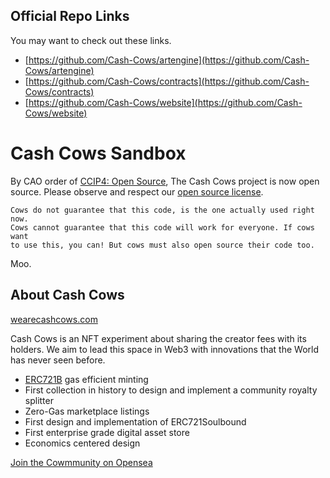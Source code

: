 ## Official Repo Links

You may want to check out these links.

 - [https://github.com/Cash-Cows/artengine](https://github.com/Cash-Cows/artengine)
 - [https://github.com/Cash-Cows/contracts](https://github.com/Cash-Cows/contracts)
 - [https://github.com/Cash-Cows/website](https://github.com/Cash-Cows/website)


# Cash Cows Sandbox

By CAO order of [CCIP4: Open Source](https://dao.wearecashcows.com/#/proposal/0xccb5e6d7e9fa1ed02e9429327b14995bdaa78e6ffc55a01b17a10806df4831b7), 
The Cash Cows project is now open source. Please observe and respect our
[open source license](https://github.com/Cash-Cows/artengine/blob/main/LICENSE).

```
Cows do not guarantee that this code, is the one actually used right now.
Cows cannot guarantee that this code will work for everyone. If cows want 
to use this, you can! But cows must also open source their code too.
```

Moo. 

## About Cash Cows

[wearecashcows.com](https://www.wearecashcows.com/)

Cash Cows is an NFT experiment about sharing the creator fees with its
holders. We aim to lead this space in Web3 with innovations that the 
World has never seen before.

 - [ERC721B](https://www.npmjs.com/package/erc721b) gas efficient minting
 - First collection in history to design and implement a community royalty splitter 
 - Zero-Gas marketplace listings
 - First design and implementation of ERC721Soulbound
 - First enterprise grade digital asset store
 - Economics centered design

[Join the Cowmmunity on Opensea](https://opensea.io/collection/cash-cows-crew)
